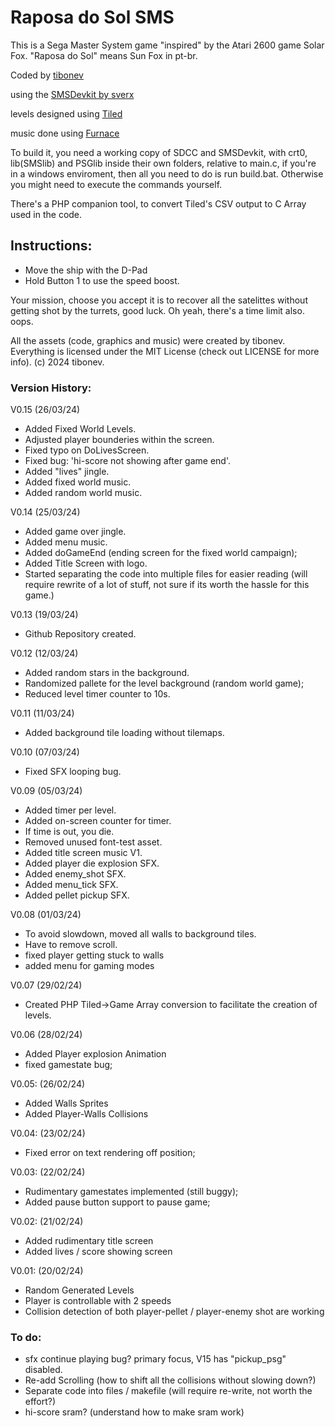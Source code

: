 # Raposa do Sol SMS
This is a Sega Master System game "inspired" by the Atari 2600 game Solar Fox. 
"Raposa do Sol" means Sun Fox in pt-br.

Coded by [tibonev](http://classicgames.com.br)


using the [SMSDevkit by sverx](https://github.com/sverx/devkitSMS)


levels designed using [Tiled](http://mapeditor.org)


music done using [Furnace](https://tildearrow.org/furnace/)


To build it, you need a working copy of SDCC and SMSDevkit, with crt0, lib(SMSlib) and PSGlib inside their own folders, relative to main.c, if you're in a windows enviroment, then all you need to do is run build.bat.
Otherwise you might need to execute the commands yourself. 

There's a PHP companion tool, to convert Tiled's CSV output to C Array used in the code.

## Instructions:
- Move the ship with the D-Pad
- Hold Button 1 to use the speed boost.

Your mission, choose you accept it is to recover all the satelittes without getting shot by the turrets, good luck.
Oh yeah, there's a time limit also. oops.

All the assets (code, graphics and music) were created by tibonev. 
Everything is licensed under the MIT License (check out LICENSE for more info).
(c) 2024 tibonev.

### Version History: 

V0.15 (26/03/24)
- Added Fixed World Levels.
- Adjusted player bounderies within the screen.
- Fixed typo on DoLivesScreen.
- Fixed bug: 'hi-score not showing after game end'.
- Added "lives" jingle.
- Added fixed world music.
- Added random world music.

V0.14 (25/03/24)
- Added game over jingle.
- Added menu music.
- Added doGameEnd (ending screen for the fixed world campaign);
- Added Title Screen with logo.
- Started separating the code into multiple files for easier reading (will require rewrite of a lot of stuff, not sure if its worth the hassle for this game.)

V0.13 (19/03/24)
- Github Repository created.

V0.12 (12/03/24)
- Added random stars in the background.
- Randomized pallete for the level background (random world game);
- Reduced level timer counter to 10s.

V0.11 (11/03/24)
- Added background tile loading without tilemaps.

V0.10 (07/03/24)
- Fixed SFX looping bug. 

V0.09 (05/03/24)
- Added timer per level.
- Added on-screen counter for timer.
- If time is out, you die.
- Removed unused font-test asset.
- Added title screen music V1.
- Added player die explosion SFX.
- Added enemy_shot SFX.
- Added menu_tick SFX.
- Added pellet pickup SFX.

V0.08 (01/03/24)
- To avoid slowdown, moved all walls to background tiles.
- Have to remove scroll.
- fixed player getting stuck to walls
- added menu for gaming modes

V0.07 (29/02/24)
- Created PHP Tiled->Game Array conversion to facilitate the creation of levels.

V0.06 (28/02/24)
- Added Player explosion Animation
- fixed gamestate bug;

V0.05: (26/02/24)
- Added Walls Sprites
- Added Player-Walls Collisions

V0.04: (23/02/24)
- Fixed error on text rendering off position;

V0.03: (22/02/24)
- Rudimentary gamestates implemented (still buggy);
- Added pause button support to pause game;

V0.02: (21/02/24)
- Added rudimentary title screen
- Added lives / score showing screen

V0.01: (20/02/24)
- Random Generated Levels
- Player is controllable with 2 speeds
- Collision detection of both player-pellet / player-enemy shot are working

### To do:
- sfx continue playing bug? primary focus, V15 has "pickup_psg" disabled.
- Re-add Scrolling (how to shift all the collisions without slowing down?)
- Separate code into files / makefile (will require re-write, not worth the effort?)
- hi-score sram? (understand how to make sram work)
